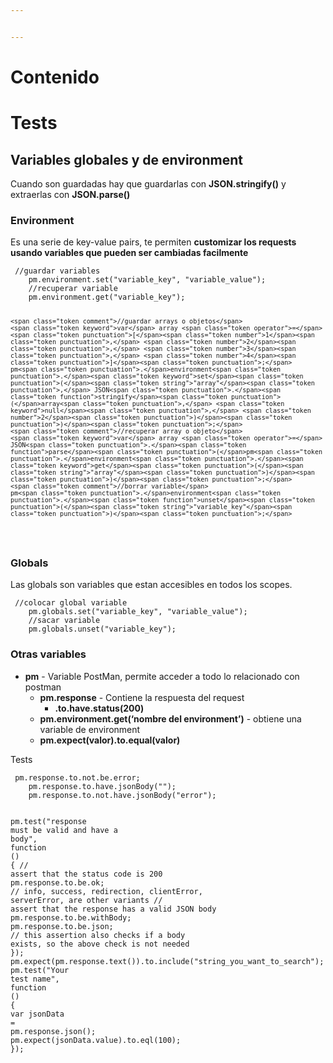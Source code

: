 ```yaml
---


---
```


<h1 id="contenido">Contenido</h1>
<h1 id="tests">Tests</h1>
<h2 id="variables-globales-y-de-environment">Variables globales y de environment</h2>
<p>Cuando son guardadas hay que guardarlas con <strong>JSON.stringify()</strong> y extraerlas con <strong>JSON.parse()</strong></p>
<h3 id="environment">Environment</h3>
<p>Es una serie de key-value pairs, te permiten <strong>customizar los requests usando variables que pueden ser cambiadas facilmente</strong></p>
<pre class=" language-js"><code class="prism  language-js">	<span class="token comment">//guardar variables</span>
	pm<span class="token punctuation">.</span>environment<span class="token punctuation">.</span><span class="token keyword">set</span><span class="token punctuation">(</span><span class="token string">"variable_key"</span><span class="token punctuation">,</span> <span class="token string">"variable_value"</span><span class="token punctuation">)</span><span class="token punctuation">;</span>
	<span class="token comment">//recuperar variable</span>
	pm<span class="token punctuation">.</span>environment<span class="token punctuation">.</span><span class="token keyword">get</span><span class="token punctuation">(</span><span class="token string">"variable_key"</span><span class="token punctuation">)</span><span class="token punctuation">;</span>
	
	<span class="token comment">//guardar arrays o objetos</span>
	<span class="token keyword">var</span> array <span class="token operator">=</span> <span class="token punctuation">[</span><span class="token number">1</span><span class="token punctuation">,</span> <span class="token number">2</span><span class="token punctuation">,</span> <span class="token number">3</span><span class="token punctuation">,</span> <span class="token number">4</span><span class="token punctuation">]</span><span class="token punctuation">;</span>
	pm<span class="token punctuation">.</span>environment<span class="token punctuation">.</span><span class="token keyword">set</span><span class="token punctuation">(</span><span class="token string">"array"</span><span class="token punctuation">,</span> JSON<span class="token punctuation">.</span><span class="token function">stringify</span><span class="token punctuation">(</span>array<span class="token punctuation">,</span> <span class="token keyword">null</span><span class="token punctuation">,</span> <span class="token number">2</span><span class="token punctuation">)</span><span class="token punctuation">)</span><span class="token punctuation">;</span>
	<span class="token comment">//recuperar array o objeto</span>
	<span class="token keyword">var</span> array <span class="token operator">=</span> JSON<span class="token punctuation">.</span><span class="token function">parse</span><span class="token punctuation">(</span>pm<span class="token punctuation">.</span>environment<span class="token punctuation">.</span><span class="token keyword">get</span><span class="token punctuation">(</span><span class="token string">"array"</span><span class="token punctuation">)</span><span class="token punctuation">)</span><span class="token punctuation">;</span>
	<span class="token comment">//borrar variable</span>
	pm<span class="token punctuation">.</span>environment<span class="token punctuation">.</span><span class="token function">unset</span><span class="token punctuation">(</span><span class="token string">"variable_key"</span><span class="token punctuation">)</span><span class="token punctuation">;</span>
</code></pre>
<h3 id="globals">Globals</h3>
<p>Las globals son variables que estan accesibles en todos los scopes.</p>
<pre class=" language-js"><code class="prism  language-js">	<span class="token comment">//colocar global variable</span>
	pm<span class="token punctuation">.</span>globals<span class="token punctuation">.</span><span class="token keyword">set</span><span class="token punctuation">(</span><span class="token string">"variable_key"</span><span class="token punctuation">,</span> <span class="token string">"variable_value"</span><span class="token punctuation">)</span><span class="token punctuation">;</span>
	<span class="token comment">//sacar variable </span>
	pm<span class="token punctuation">.</span>globals<span class="token punctuation">.</span><span class="token function">unset</span><span class="token punctuation">(</span><span class="token string">"variable_key"</span><span class="token punctuation">)</span><span class="token punctuation">;</span>
</code></pre>
<h3 id="otras-variables">Otras variables</h3>
<ul>
<li><strong>pm</strong> - Variable PostMan, permite acceder a todo lo relacionado con postman
<ul>
<li><strong>pm.response</strong> - Contiene la respuesta del request
<ul>
<li><strong>.to.have.status(200)</strong></li>
</ul>
</li>
<li><strong>pm.environment.get(‘nombre del environment’)</strong> - obtiene una variable de environment</li>
<li><strong>pm.expect(valor).to.equal(valor)</strong></li>
</ul>
</li>
</ul>
<p>Tests</p>
<pre class=" language-js"><code class="prism  language-js">	pm<span class="token punctuation">.</span>response<span class="token punctuation">.</span>to<span class="token punctuation">.</span>not<span class="token punctuation">.</span>be<span class="token punctuation">.</span>error<span class="token punctuation">;</span> 
	pm<span class="token punctuation">.</span>response<span class="token punctuation">.</span>to<span class="token punctuation">.</span>have<span class="token punctuation">.</span><span class="token function">jsonBody</span><span class="token punctuation">(</span><span class="token string">""</span><span class="token punctuation">)</span><span class="token punctuation">;</span> 
	pm<span class="token punctuation">.</span>response<span class="token punctuation">.</span>to<span class="token punctuation">.</span>not<span class="token punctuation">.</span>have<span class="token punctuation">.</span><span class="token function">jsonBody</span><span class="token punctuation">(</span><span class="token string">"error"</span><span class="token punctuation">)</span><span class="token punctuation">;</span> 
	
pm<span class="token punctuation">.</span><span class="token function">test</span><span class="token punctuation">(</span><span class="token string">"response must be valid and have a body"</span><span class="token punctuation">,</span> <span class="token keyword">function</span> <span class="token punctuation">(</span><span class="token punctuation">)</span> <span class="token punctuation">{</span>
     <span class="token comment">// assert that the status code is 200</span>
     pm<span class="token punctuation">.</span>response<span class="token punctuation">.</span>to<span class="token punctuation">.</span>be<span class="token punctuation">.</span>ok<span class="token punctuation">;</span> <span class="token comment">// info, success, redirection, clientError,  serverError, are other variants</span>
     <span class="token comment">// assert that the response has a valid JSON body</span>
     pm<span class="token punctuation">.</span>response<span class="token punctuation">.</span>to<span class="token punctuation">.</span>be<span class="token punctuation">.</span>withBody<span class="token punctuation">;</span>
     pm<span class="token punctuation">.</span>response<span class="token punctuation">.</span>to<span class="token punctuation">.</span>be<span class="token punctuation">.</span>json<span class="token punctuation">;</span> <span class="token comment">// this assertion also checks if a body  exists, so the above check is not needed</span>
<span class="token punctuation">}</span><span class="token punctuation">)</span><span class="token punctuation">;</span>
	 pm<span class="token punctuation">.</span><span class="token function">expect</span><span class="token punctuation">(</span>pm<span class="token punctuation">.</span>response<span class="token punctuation">.</span><span class="token function">text</span><span class="token punctuation">(</span><span class="token punctuation">)</span><span class="token punctuation">)</span><span class="token punctuation">.</span>to<span class="token punctuation">.</span><span class="token function">include</span><span class="token punctuation">(</span><span class="token string">"string_you_want_to_search"</span><span class="token punctuation">)</span><span class="token punctuation">;</span>
	 pm<span class="token punctuation">.</span><span class="token function">test</span><span class="token punctuation">(</span><span class="token string">"Your test name"</span><span class="token punctuation">,</span> <span class="token keyword">function</span> <span class="token punctuation">(</span><span class="token punctuation">)</span> <span class="token punctuation">{</span>
	     <span class="token keyword">var</span> jsonData <span class="token operator">=</span> pm<span class="token punctuation">.</span>response<span class="token punctuation">.</span><span class="token function">json</span><span class="token punctuation">(</span><span class="token punctuation">)</span><span class="token punctuation">;</span>
	     pm<span class="token punctuation">.</span><span class="token function">expect</span><span class="token punctuation">(</span>jsonData<span class="token punctuation">.</span>value<span class="token punctuation">)</span><span class="token punctuation">.</span>to<span class="token punctuation">.</span><span class="token function">eql</span><span class="token punctuation">(</span><span class="token number">100</span><span class="token punctuation">)</span><span class="token punctuation">;</span>
	 <span class="token punctuation">}</span><span class="token punctuation">)</span><span class="token punctuation">;</span>
</code></pre>

<!--stackedit_data:
eyJoaXN0b3J5IjpbLTYzNzU0MTExNl19
-->